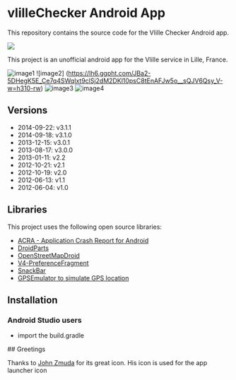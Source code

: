 # vlilleChecker  Android App

This repository contains the source code for the Vlille Checker Android app.

<a href="https://play.google.com/store/apps/details?id=com.vlille.checker" alt="Download from Google Play">
  <img src="http://www.android.com/images/brand/android_app_on_play_large.png">
</a>

This project is an unofficial android app for the Vlille service in Lille, France.

![image1](https://lh4.ggpht.com/XfOOnvk6yBXWFrju9QBnYXyJfkzeqdPw-gupzjQEv-SzTsHMQJ2UsKR7t7wSvbUixfY=h310-rw)&nbsp;![image2]
(https://lh6.ggpht.com/JBa2-5DHegK5E_Ce7q4SWqIxt9clSj2dM2DKl10psC8tEnAFJw5o__sQJV6Qsy_V-w=h310-rw)&nbsp;![image3](https://lh4.ggpht.com/Ti_2KmWifETLgvseOr4awiuIF5rezX3CFeHhivJF96vaMJbkezhT9TGXohakjVCLlzA=h310-rw)&nbsp;![image4](https://lh4.ggpht.com/JcjX6d8TWw9foVz3ur29iSVlmhmmqcDe_cnQPkIq-uabLIe_uNkSEzJ_a8HG_UJAGQ=h310-rw)


## Versions
* 2014-09-22: v3.1.1
* 2014-09-18: v3.1.0
* 2013-12-15: v3.0.1
* 2013-08-17: v3.0.0
* 2013-01-11: v2.2
* 2012-10-21: v2.1
* 2012-10-19: v2.0
* 2012-06-13: v1.1
* 2012-06-04: v1.0

## Libraries

This project uses the following open source libraries:

* [ACRA - Application Crash Report for Android](http://code.google.com/p/acra/)
* [DroidParts](https://github.com/yanchenko/droidparts)
* [OpenStreetMapDroid](http://code.google.com/p/osmdroid/)
* [V4-PreferenceFragment](https://github.com/kolavar/android-support-v4-preferencefragment)
* [SnackBar](https://github.com/MrEngineer13/SnackBar)
* [GPSEmulator to simulate GPS location](http://code.google.com/p/android-gps-emulator/)

## Installation

### Android Studio users

* import the build.gradle

## Greetings

Thanks to [John Zmuda](http://thenounproject.com/rzmota/) for its great icon. His icon is used for the app launcher icon